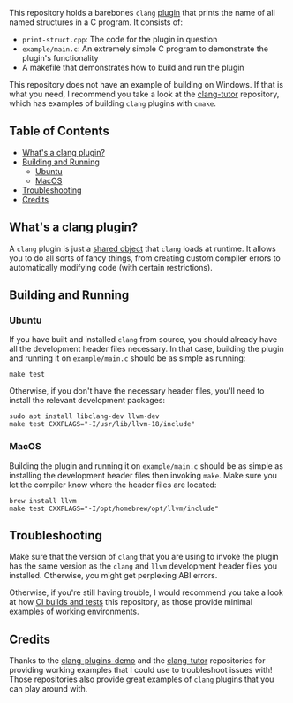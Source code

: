 This repository holds a barebones `clang` [plugin](https://clang.llvm.org/docs/ClangPlugins.html) that prints the name of all named structures in a C program.
It consists of:

- `print-struct.cpp`: The code for the plugin in question
- `example/main.c`: An extremely simple C program to demonstrate the plugin's functionality
- A makefile that demonstrates how to build and run the plugin

This repository does not have an example of building on Windows. If that is what you need, I recommend
you take a look at the [clang-tutor](https://github.com/banach-space/clang-tutor) repository, which has examples of building `clang` plugins with `cmake`.

## Table of Contents

- [What's a clang plugin?](#whats-a-clang-plugin)
- [Building and Running](#building-and-running)
  - [Ubuntu](#ubuntu)
  - [MacOS](#macos)
- [Troubleshooting](#troubleshooting)
- [Credits](#credits)

## What's a clang plugin?

A `clang` plugin is just a [shared object](https://en.wikipedia.org/wiki/Shared_library) that `clang` loads at runtime. It allows you to do all sorts of fancy things,
from creating custom compiler errors to automatically modifying code (with certain restrictions).

## Building and Running

### Ubuntu

If you have built and installed `clang` from source, you should already have all the development header files necessary.
In that case, building the plugin and running it on `example/main.c` should be as simple as running:
```
make test
```
Otherwise, if you don't have the necessary header files, you'll need to install the relevant development packages:

```
sudo apt install libclang-dev llvm-dev
make test CXXFLAGS="-I/usr/lib/llvm-18/include"
```

### MacOS

Building the plugin and running it on `example/main.c` should be as simple as installing the development header files then invoking `make`.
Make sure you let the compiler know where the header files are located:

```
brew install llvm
make test CXXFLAGS="-I/opt/homebrew/opt/llvm/include"
```

## Troubleshooting

Make sure that the version of `clang` that you are using to invoke the plugin has the same version as the `clang` and `llvm` development header files
you installed. Otherwise, you might get perplexing ABI errors.

Otherwise, if you're still having trouble, I would recommend you take a look at how [CI builds and tests](/.github/workflows) this repository, as those provide
minimal examples of working environments.

## Credits

Thanks to the [clang-plugins-demo](https://github.com/nsumner/clang-plugins-demo) and the [clang-tutor](https://github.com/banach-space/clang-tutor) repositories for providing working examples
that I could use to troubleshoot issues with!
Those repositories also provide great examples of `clang` plugins that you can play around with.
